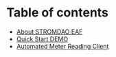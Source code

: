 # Table of contents

* [About STROMDAO EAF](README.md)
* [Quick Start DEMO](quick-start-demo.md)
* [Automated Meter Reading Client](automated-meter-reading-client.md)
